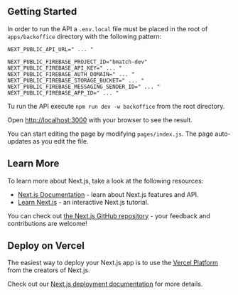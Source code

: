 ## Getting Started

In order to run the API a `.env.local` file must be placed in the root of `apps/backoffice` directory with the following pattern:

```
NEXT_PUBLIC_API_URL=" ... "

NEXT_PUBLIC_FIREBASE_PROJECT_ID="bmatch-dev"
NEXT_PUBLIC_FIREBASE_API_KEY=" ... "
NEXT_PUBLIC_FIREBASE_AUTH_DOMAIN=" ... "
NEXT_PUBLIC_FIREBASE_STORAGE_BUCKET=" ... "
NEXT_PUBLIC_FIREBASE_MESSAGING_SENDER_ID=" ... "
NEXT_PUBLIC_FIREBASE_APP_ID=" ... "
```

Tu run the API execute `npm run dev -w backoffice` from the root directory.

Open [http://localhost:3000](http://localhost:3000) with your browser to see the result.

You can start editing the page by modifying `pages/index.js`. The page auto-updates as you edit the file.

<!-- [API routes](https://nextjs.org/docs/api-routes/introduction) can be accessed on [http://localhost:3000/api/hello](http://localhost:3000/api/hello). This endpoint can be edited in `pages/api/hello.js`. -->

<!-- The `pages/api` directory is mapped to `/api/*`. Files in this directory are treated as [API routes](https://nextjs.org/docs/api-routes/introduction) instead of React pages. -->

## Learn More

To learn more about Next.js, take a look at the following resources:

- [Next.js Documentation](https://nextjs.org/docs) - learn about Next.js features and API.
- [Learn Next.js](https://nextjs.org/learn) - an interactive Next.js tutorial.

You can check out [the Next.js GitHub repository](https://github.com/vercel/next.js/) - your feedback and contributions are welcome!




## Deploy on Vercel

The easiest way to deploy your Next.js app is to use the [Vercel Platform](https://vercel.com/new?utm_source=github.com&utm_medium=referral&utm_campaign=turborepo-readme) from the creators of Next.js.

Check out our [Next.js deployment documentation](https://nextjs.org/docs/deployment) for more details.

